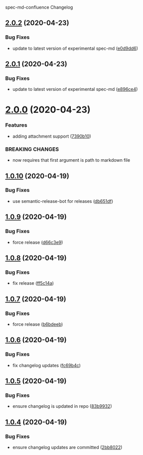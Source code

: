 spec-md-confluence Changelog

## [2.0.2](https://github.com/michaelmccord/spec-md-confluence/compare/v2.0.1...v2.0.2) (2020-04-23)


### Bug Fixes

* update to latest version of experimental spec-md ([e0d9dd6](https://github.com/michaelmccord/spec-md-confluence/commit/e0d9dd605df73636920c0086b460a1d3ee39cb1f))

## [2.0.1](https://github.com/michaelmccord/spec-md-confluence/compare/v2.0.0...v2.0.1) (2020-04-23)


### Bug Fixes

* update to latest version of experimental spec-md ([e896ce4](https://github.com/michaelmccord/spec-md-confluence/commit/e896ce4c185265ad218482a8a523c765cbc1f5ab))

# [2.0.0](https://github.com/michaelmccord/spec-md-confluence/compare/v1.0.10...v2.0.0) (2020-04-23)


### Features

* adding attachment support ([7390b10](https://github.com/michaelmccord/spec-md-confluence/commit/7390b10bcada9ad080e8e1d0079d8e0fc2b8e817))


### BREAKING CHANGES

* now requires that first argument is path to markdown file

## [1.0.10](https://github.com/michaelmccord/spec-md-confluence/compare/v1.0.9...v1.0.10) (2020-04-19)


### Bug Fixes

* use semantic-release-bot for releases ([db651df](https://github.com/michaelmccord/spec-md-confluence/commit/db651dfa8fa0b049a1111728378e936c5c5028f5))

## [1.0.9](https://github.com/michaelmccord/spec-md-confluence/compare/v1.0.8...v1.0.9) (2020-04-19)


### Bug Fixes

* force release ([d66c3e9](https://github.com/michaelmccord/spec-md-confluence/commit/d66c3e98d7bba476aa556a1164de2b662ddb5716))

## [1.0.8](https://github.com/michaelmccord/spec-md-confluence/compare/v1.0.7...v1.0.8) (2020-04-19)


### Bug Fixes

* fix release ([ff5c14a](https://github.com/michaelmccord/spec-md-confluence/commit/ff5c14a5c7b1273e40b78c1fa4ea9dbb9a568a97))

## [1.0.7](https://github.com/michaelmccord/spec-md-confluence/compare/v1.0.6...v1.0.7) (2020-04-19)


### Bug Fixes

* force release ([b6bdeeb](https://github.com/michaelmccord/spec-md-confluence/commit/b6bdeeb3b34911c19688d9f51e3eb5000283d004))

## [1.0.6](https://github.com/michaelmccord/spec-md-confluence/compare/v1.0.5...v1.0.6) (2020-04-19)


### Bug Fixes

* fix changelog updates ([fc69b4c](https://github.com/michaelmccord/spec-md-confluence/commit/fc69b4c2837148ee55d7eb13a2985920683a629f))

## [1.0.5](https://github.com/michaelmccord/spec-md-confluence/compare/v1.0.4...v1.0.5) (2020-04-19)


### Bug Fixes

* ensure changelog is updated in repo ([83b9932](https://github.com/michaelmccord/spec-md-confluence/commit/83b9932e1bba3c0e9018a979279ceac2150be16d))

## [1.0.4](https://github.com/michaelmccord/spec-md-confluence/compare/v1.0.3...v1.0.4) (2020-04-19)


### Bug Fixes

* ensure changelog updates are committed ([2bb8022](https://github.com/michaelmccord/spec-md-confluence/commit/2bb80220a277603204c1a2348be2f5a056630e48))
